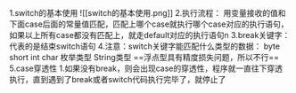 1.switch的基本使用
![[switch的基本使用.png]]
2.执行流程：
	用变量接收的值和下面case后面的常量值匹配，匹配上哪个case就执行哪个case对应的执行语句，如果以上所有case都没有匹配上，就走default对应的执行语句n
3.break关键字：代表的是结束switch语句
4.注意：switch关键字能匹配什么类型的数据：
		byte  short int char 枚举类型 String类型
		==浮点型具有精度损失问题，所以不行==
5.case穿透性
	1.如果没有break，则会出现case的穿透性，程序就一直往下穿透执行，直到遇到了break或者switch代码执行完毕了，就停止了